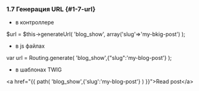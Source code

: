 ### 1.7 Генерация URL {#1-7-url}

*   в контроллере

$url = $this->generateUrl( 'blog_show', array('slug'=>'my-bkig-post') );

*   в js файлах

var url = Routing.generate( 'blog_show',{"slug":'my-blog-post'} );

*   в шаблонах TWIG

&lt;a href="{{ path( 'blog_show',{'slug':'my-blog-post'} ) }}"&gt;Read post&lt;/a&gt;